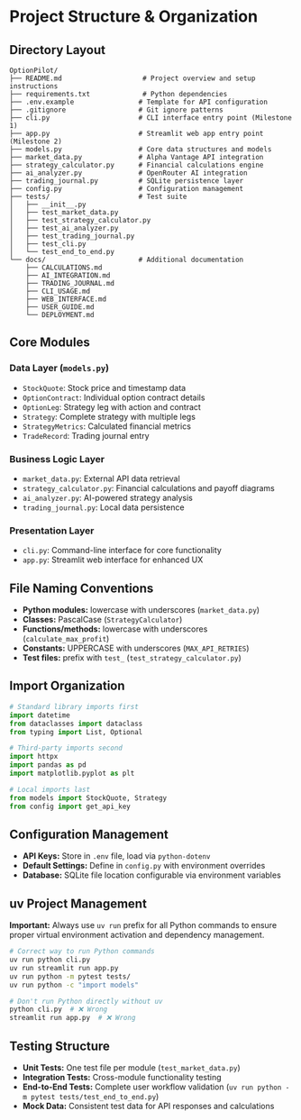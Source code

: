 # Project Structure & Organization

## Directory Layout

```
OptionPilot/
├── README.md                    # Project overview and setup instructions
├── requirements.txt             # Python dependencies
├── .env.example                # Template for API configuration
├── .gitignore                  # Git ignore patterns
├── cli.py                      # CLI interface entry point (Milestone 1)
├── app.py                      # Streamlit web app entry point (Milestone 2)
├── models.py                   # Core data structures and models
├── market_data.py              # Alpha Vantage API integration
├── strategy_calculator.py      # Financial calculations engine
├── ai_analyzer.py              # OpenRouter AI integration
├── trading_journal.py          # SQLite persistence layer
├── config.py                   # Configuration management
├── tests/                      # Test suite
│   ├── __init__.py
│   ├── test_market_data.py
│   ├── test_strategy_calculator.py
│   ├── test_ai_analyzer.py
│   ├── test_trading_journal.py
│   ├── test_cli.py
│   └── test_end_to_end.py
└── docs/                       # Additional documentation
    ├── CALCULATIONS.md
    ├── AI_INTEGRATION.md
    ├── TRADING_JOURNAL.md
    ├── CLI_USAGE.md
    ├── WEB_INTERFACE.md
    ├── USER_GUIDE.md
    └── DEPLOYMENT.md
```

## Core Modules

### Data Layer (`models.py`)
- `StockQuote`: Stock price and timestamp data
- `OptionContract`: Individual option contract details
- `OptionLeg`: Strategy leg with action and contract
- `Strategy`: Complete strategy with multiple legs
- `StrategyMetrics`: Calculated financial metrics
- `TradeRecord`: Trading journal entry

### Business Logic Layer
- `market_data.py`: External API data retrieval
- `strategy_calculator.py`: Financial calculations and payoff diagrams
- `ai_analyzer.py`: AI-powered strategy analysis
- `trading_journal.py`: Local data persistence

### Presentation Layer
- `cli.py`: Command-line interface for core functionality
- `app.py`: Streamlit web interface for enhanced UX

## File Naming Conventions

- **Python modules:** lowercase with underscores (`market_data.py`)
- **Classes:** PascalCase (`StrategyCalculator`)
- **Functions/methods:** lowercase with underscores (`calculate_max_profit`)
- **Constants:** UPPERCASE with underscores (`MAX_API_RETRIES`)
- **Test files:** prefix with `test_` (`test_strategy_calculator.py`)

## Import Organization

```python
# Standard library imports first
import datetime
from dataclasses import dataclass
from typing import List, Optional

# Third-party imports second
import httpx
import pandas as pd
import matplotlib.pyplot as plt

# Local imports last
from models import StockQuote, Strategy
from config import get_api_key
```

## Configuration Management

- **API Keys:** Store in `.env` file, load via `python-dotenv`
- **Default Settings:** Define in `config.py` with environment overrides
- **Database:** SQLite file location configurable via environment variables

## uv Project Management

**Important:** Always use `uv run` prefix for all Python commands to ensure proper virtual environment activation and dependency management.

```bash
# Correct way to run Python commands
uv run python cli.py
uv run streamlit run app.py
uv run python -m pytest tests/
uv run python -c "import models"

# Don't run Python directly without uv
python cli.py  # ❌ Wrong
streamlit run app.py  # ❌ Wrong
```

## Testing Structure

- **Unit Tests:** One test file per module (`test_market_data.py`)
- **Integration Tests:** Cross-module functionality testing
- **End-to-End Tests:** Complete user workflow validation (`uv run python -m pytest tests/test_end_to_end.py`)
- **Mock Data:** Consistent test data for API responses and calculations